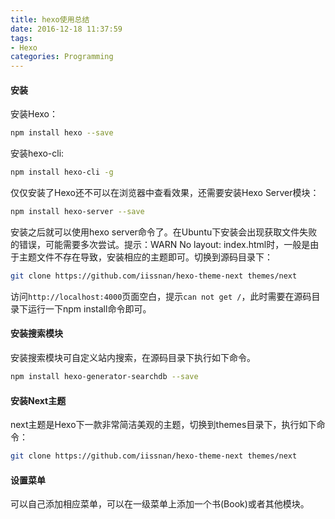 ```yaml
---
title: hexo使用总结
date: 2016-12-18 11:37:59
tags:
- Hexo
categories: Programming
---
```



#### 安装

安装Hexo：

```Bash
npm install hexo --save
```

安装hexo-cli:

```Bash
npm install hexo-cli -g
```

仅仅安装了Hexo还不可以在浏览器中查看效果，还需要安装Hexo Server模块：

```Bash
npm install hexo-server --save
```

安装之后就可以使用hexo server命令了。在Ubuntu下安装会出现获取文件失败的错误，可能需要多次尝试。提示：WARN  No layout: index.html时，一般是由于主题文件不存在导致，安装相应的主题即可。切换到源码目录下：

```Bash
git clone https://github.com/iissnan/hexo-theme-next themes/next
```

访问`http://localhost:4000`页面空白，提示`can not get /`，此时需要在源码目录下运行一下npm install命令即可。

#### 安装搜索模块

安装搜索模块可自定义站内搜索，在源码目录下执行如下命令。

```Bash
npm install hexo-generator-searchdb --save
```

#### 安装Next主题

next主题是Hexo下一款非常简洁美观的主题，切换到themes目录下，执行如下命令：

```Bash
git clone https://github.com/iissnan/hexo-theme-next themes/next
```

#### 设置菜单

可以自己添加相应菜单，可以在一级菜单上添加一个书(Book)或者其他模块。
